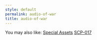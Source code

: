 ```yaml
---
style: default
permalink: audio-of-war
title: audio-of-war
---
```

You may also like:
[Special Assets](http://scp-wiki.net/special-assets)
[SCP-017](http://scp-wiki.net/scp-017)